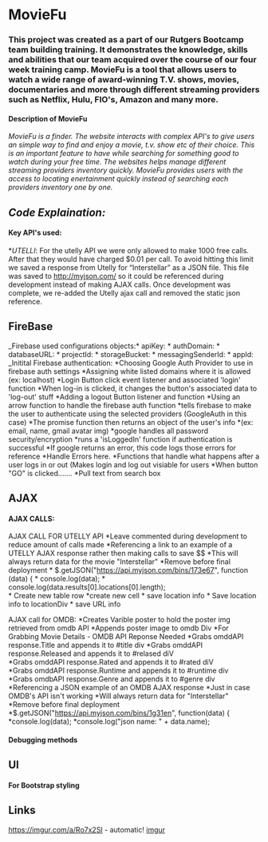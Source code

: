 # MovieFu

### This project was created as a part of our Rutgers Bootcamp team building training. It demonstrates the knowledge, skills and abilities that our team acquired over the course of our four week training camp. MovieFu is a tool that allows users to watch a wide range of award-winning T.V. shows, movies, documentaries and more through different streaming providers such as Netflix, Hulu, FIO's, Amazon and many more. 

#### Description of MovieFu

_MovieFu is a finder. The website interacts with complex API's to give users an simple way to find and enjoy a  movie, t.v. show etc of their choice. This is an important feature to have while searching for something good to watch during your free time. The websites helps manage different streaming providers inventory quickly.  MovieFu provides users with the access to locating enertainment quickly instead of searching each providers inventory one by one._

## ***Code Explaination:*** 

#### Key API's used:
*_UTELLI_: For the utelly API we were only allowed to make 1000 free calls. After that they would have charged $0.01 per call. To avoid hitting this limit we saved a response from Utelly for “Interstellar” as a JSON file. This file was saved to http://myjson.com/ so it could be referenced during development instead of making AJAX calls. Once development was complete, we re-added the Utelly ajax call and removed the static json reference.

## FireBase
_Firebase used configurations objects:* apiKey: 
                                      * authDomain: 
                                      * databaseURL:
                                      * projectId:
                                      * storageBucket: 
                                      * messagingSenderId: 
                                      * appId: 
_Initital Firebase authentication: *Choosing Google Auth Provider to use in firebase auth settings
                                   *Assigning white listed domains where it is allowed (ex: localhost) 
                                   *Login Button click event listener and associated 'login' function
                                   *When log-in is clicked, it changes the button's associated data to 'log-out' stuff
                                   *Adding a logout Button listener and function
                                   *Using an arrow function to handle the firebase auth function
                                   *tells firebase to make the user to authenticate using the selected providers (GoogleAuth                                       in this case)
                                   *The promise function then returns an object of the user's info
                                   *(ex: email, name, gmail avatar img)
                                   *google handles all password security/encryption 
                                   *runs a 'isLoggedIn' function if authentication is successful
                                   *If google returns an error, this code logs those errors for reference
                                   *Handle Errors here.
                                   *Functions that handle what happens after a user logs in or out (Makes login and log out                                       visiable for users
                                   *When button "GO" is clicked.......
                                   *Pull text from search box

## AJAX

#### AJAX CALLS:
 AJAX CALL FOR UTELLY API
        *Leave commented during development to reduce amount of calls made
        *Referencing a link to an example of a UTELLY AJAX response rather then making calls to save $$
        *This will always return data for the movie "Interstellar"
        *Remove before final deployment
        * $.getJSON("https://api.myjson.com/bins/173e67", function (data) {
        * console.log(data);
        * console.log(data.results[0].locations[0].length);         
        * Create new table row
        *create new cell
        * save location info
        * Save location info to locationDiv
        * save URL info
         
 
 AJAX call for OMDB:
          *Creates Varible poster to hold the poster img retrieved from omdb API
          *Appends poster image to omdb Div
          *For Grabbing Movie Details - OMDB API Reponse Needed
          *Grabs omddAPI response.Title and appends it to #title div
          *Grabs omddAPI response.Released and appends it to #relased diV  
          *Grabs omddAPI response.Rated and appends it to #rated diV  
          *Grabs omddAPI response.Runtime and appends it to #runtime div         
          *Grabs omdbAPI response.Genre and appends it to #genre div
          *Referencing a JSON example of an OMDB AJAX response
          *Just in case OMDB's API isn't working 
          *Will always return data for "Interstellar"
          *Remove before final deployment
          *$.getJSON("https://api.myjson.com/bins/1g31en", function(data) {
          *console.log(data); 
          *console.log("json name: " + data.name);
       

#### Debugging methods

## UI

#### For Bootstrap styling

## Links
https://imgur.com/a/Ro7x2SI - automatic!
[imgur](http://imgur.com)


